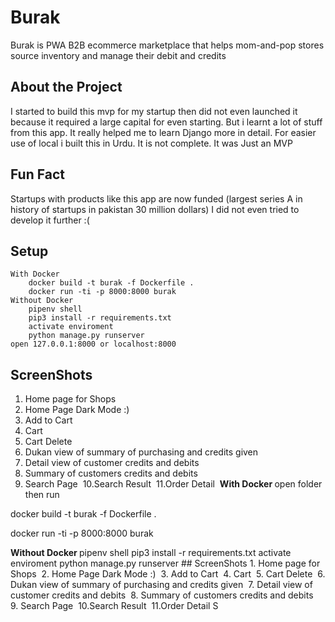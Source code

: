 # Burak
Burak is PWA B2B ecommerce marketplace that helps mom-and-pop stores source inventory and manage their debit and credits



## About the Project
I started to build this mvp for my startup then did not even launched it because it required a large capital for even starting. But i learnt a lot of stuff from this app. It really helped me to learn Django more in detail. 
For easier use of local i built this in Urdu. It is not complete. It was Just an MVP
## Fun Fact
Startups with products like this app are now funded (largest series A in history of startups in pakistan 30 million dollars)
I did not even tried to develop it further :(
## Setup
	With Docker 
		docker build -t burak -f Dockerfile .
		docker run -ti -p 8000:8000 burak
	Without Docker 
		pipenv shell
		pip3 install -r requirements.txt
		activate enviroment
		python manage.py runserver
	open 127.0.0.1:8000 or localhost:8000

## ScreenShots

1. Home page for Shops <img src='./screenshots/home.png' alt='' />
2. Home Page Dark Mode :) <img src='./screenshots/home_dark.png' alt='' />
3. Add to Cart <img src='./screenshots/add_to_cart.png' alt='' />
4. Cart <img src='./screenshots/cart.png' alt='' />
5. Cart Delete <img src='./screenshots/cart_delete.png' alt='' />
6. Dukan view of summary of purchasing and credits given <img src='./screenshots/dukan_acc_detail.png' alt='' />
7. Detail view of customer credits and debits <img src='./screenshots/khata_view_customer.png' alt='' />
8. Summary of customers credits and debits <img src='./screenshots/khata.png' alt='' />
9. Search Page <img src='./screenshots/search_p.png' alt='' />
10.Search Result <img src='./screenshots/search_result.png' alt='' />
11.Order Detail <img src='./screenshots/order_detail.png' alt='' />
<b> With Docker </b> 
open folder then run
<p>docker build -t burak -f Dockerfile .</p>
<p>docker run -ti -p 8000:8000 burak</p>
<b> Without Docker </b>
pipenv shell
pip3 install -r requirements.txt
activate enviroment
python manage.py runserver
## ScreenShots
  1. Home page for Shops <img src='./screenshots/home.png' alt='' />
  2. Home Page Dark Mode :) <img src='./screenshots/home_dark.png' alt='' />
  3. Add to Cart <img src='./screenshots/add_to_cart.png' alt='' />
  4. Cart <img src='./screenshots/cart.png' alt='' />
  5. Cart Delete <img src='./screenshots/cart_delete.png' alt='' />
  6. Dukan view of summary of purchasing and credits given <img src='./screenshots/dukan_acc_detail.png' alt='' />
  7. Detail view of customer credits and debits <img src='./screenshots/khata_view_customer.png' alt='' />
  8. Summary of customers credits and debits <img src='./screenshots/khata.png' alt='' />
  9. Search Page <img src='./screenshots/search_p.png' alt='' />
  10.Search Result <img src='./screenshots/search_result.png' alt='' />
  11.Order Detail <img src='./screenshots/order_detail.png' alt='' />S

